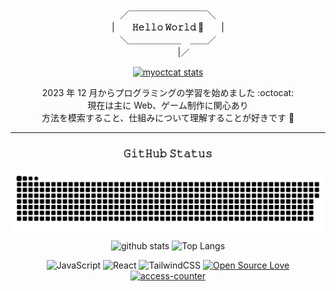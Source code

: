 <div align="center">

／￣￣￣￣￣￣￣￣￣＼  
|　　**𝙷𝚎𝚕𝚕𝚘 𝚆𝚘𝚛𝚕𝚍 🚀**　　|  
＼＿＿＿＿＿＿　＿＿／  
 　 　　 |／

<a href="https://myoctocat.com/"><img alt="myoctcat stats" height="200px" src="https://github.com/kagomen/kagomen/assets/154225199/ca01b64c-7a2b-43db-a1e9-c013bb6ce4d9"></a>

2023 年 12 月からプログラミングの学習を始めました :octocat:  
現在は主に Web、ゲーム制作に関心あり  
方法を模索すること、仕組みについて理解することが好きです 🐌

---

### 𝙶𝚒𝚝𝙷𝚞𝚋 𝚂𝚝𝚊𝚝𝚞𝚜

<picture>
  <source media="(prefers-color-scheme: dark)" srcset="./img/snake-dark.svg" />
  <source media="(prefers-color-scheme: light)" srcset="./img/snake.svg" />
  <img alt="github-snake" src="./img/snake.svg" width="700px"/>
</picture>

 <img alt="github stats" height="150px" src="https://github-readme-stats.vercel.app/api?username=kagomen&hide_title=true&text_color=777&bg_color=00000000&theme=gotham" />
 <img alt="Top Langs" height="150px" src="https://github-readme-stats.vercel.app/api/top-langs/?username=kagomen&layout=compact&show_icons=true&card_width=382&title_color=777&text_color=777&bg_color=00000000&theme=gotham" />

![JavaScript](https://img.shields.io/badge/-JavaScript-F7DF1E.svg?logo=javascript&logoColor=fff&textColor=fff)
![React](https://img.shields.io/badge/-React-61DAFB.svg?logo=react&logoColor=fff)
![TailwindCSS](https://img.shields.io/badge/-Tailwind_CSS-06B6D4.svg?logo=tailwindcss&logoColor=fff)
[![Open Source Love](https://badges.frapsoft.com/os/v2/open-source.svg?v=103)](https://github.com/ellerbrock/open-source-badges/)
[![access-counter](https://hits.sh/github.com/kagomen.svg?view=today-total&label=Today%20%2F%20Total&color=00c6c4&labelColor=999)](https://hits.sh/github.com/kagomen/)

</div>
